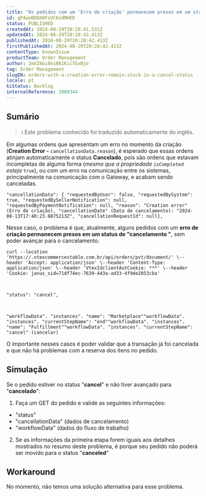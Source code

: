 ```yaml
---
title: "Os pedidos com um 'Erro de criação' permanecem presos em um status de 'cancelar'"
id: gP4woBDBX0FsUC6sdMHED
status: PUBLISHED
createdAt: 2024-08-29T20:28:41.531Z
updatedAt: 2024-08-29T20:28:42.413Z
publishedAt: 2024-08-29T20:28:42.413Z
firstPublishedAt: 2024-08-29T20:28:42.413Z
contentType: knownIssue
productTeam: Order Management
author: 2mXZkbi0oi061KicTExNjo
tag: Order Management
slugEN: orders-with-a-creation-error-remain-stuck-in-a-cancel-status
locale: pt
kiStatus: Backlog
internalReference: 1089344
---
```


## Sumário

>ℹ️ Este problema conhecido foi traduzido automaticamente do inglês.



Em algumas ordens que apresentam um erro no momento da criação (**Creation Error -** `cancellationData.reason`), é esperado que essas ordens atinjam automaticamente o status **Cancelado**, pois são ordens que estavam incompletas de alguma forma (_mesmo que a propriedade `isCompleted` esteja_ `true`), ou com um erro na comunicação entre os sistemas, principalmente na comunicação com o Gateway, e acabam sendo canceladas.


    "cancellationData": { "requestedByUser": false, "requestedBySystem": true, "requestedBySellerNotification": null, "requestedByPaymentNotification": null, "reason": "Creation error" (Erro de criação), "cancellationDate" (Data de cancelamento): "2024-08-13T17:40:23.8875213Z", "cancellationRequestId": null},


Nesse caso, o problema é que, atualmente, alguns pedidos com um **erro de criação permanecem presos em um status de "cancelamento "**, sem poder avançar para o cancelamento.


    curl --location 'https://.vtexcommercestable.com.br/api/orders/pvt/document/' \--header 'Accept: application/json' \--header 'Content-Type: application/json' \--header 'VtexIdclientAutCookie: ***' \--header 'Cookie: janus_sid=71df74ec-7639-443a-ad33-4f9de2053cba'



    "status": "cancel",



    "workflowData". "instances". "name": "Marketplace""workflowData". "instances". "currentStepName": "end""workflowData". "instances". "name": "Fulfillment""workflowData". "instances". "currentStepName": "cancel" (cancelar)


O importante nesses casos é poder validar que a transação já foi cancelada e que não há problemas com a reserva dos itens no pedido.

## Simulação



Se o pedido estiver no status "**cancel**" e não tiver avançado para "**cancelado**":

1. Faça um GET do pedido e valide as seguintes informações:
  - "status"
  - "cancellationData" (dados de cancelamento)
  - "workflowData" (dados do fluxo de trabalho)
2. Se as informações da primeira etapa forem iguais aos detalhes mostrados no resumo deste problema, é porque seu pedido não poderá ser movido para o status "**canceled**"

## Workaround



No momento, não temos uma solução alternativa para esse problema.






